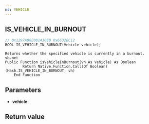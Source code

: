 ```yaml
---
ns: VEHICLE
---
```

## IS_VEHICLE_IN_BURNOUT

```c
// 0x1297A88E081430EB 0x6632BC12
BOOL IS_VEHICLE_IN_BURNOUT(Vehicle vehicle);
```

```
Returns whether the specified vehicle is currently in a burnout.  
vb.net  
Public Function isVehicleInBurnout(vh As Vehicle) As Boolean  
        Return Native.Function.Call(Of Boolean)(Hash.IS_VEHICLE_IN_BURNOUT, vh)  
    End Function  
```

## Parameters
* **vehicle**: 

## Return value
